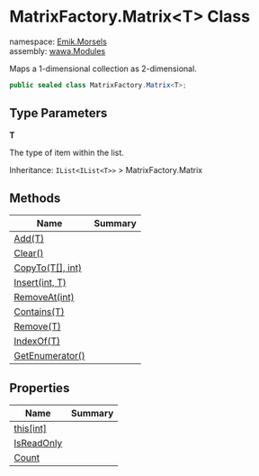 # MatrixFactory\.Matrix\<T\> Class

namespace: [Emik\.Morsels](../Emik.Morsels.md)<br />
assembly: [wawa\.Modules](../../wawa.Modules.md)

Maps a 1\-dimensional collection as 2\-dimensional\.

```csharp
public sealed class MatrixFactory.Matrix<T>;
```

## Type Parameters

__T__

The type of item within the list\.

Inheritance: `IList<IList<T>>` > MatrixFactory.Matrix<T>

## Methods

| Name | Summary |
|------|---------|
| [Add\(T\)](./Matrix\`1/Add.md) |  |
| [Clear\(\)](./Matrix\`1/Clear.md) |  |
| [CopyTo\(T\[\], int\)](./Matrix\`1/CopyTo.md) |  |
| [Insert\(int, T\)](./Matrix\`1/Insert.md) |  |
| [RemoveAt\(int\)](./Matrix\`1/RemoveAt.md) |  |
| [Contains\(T\)](./Matrix\`1/Contains.md) |  |
| [Remove\(T\)](./Matrix\`1/Remove.md) |  |
| [IndexOf\(T\)](./Matrix\`1/IndexOf.md) |  |
| [GetEnumerator\(\)](./Matrix\`1/GetEnumerator.md) |  |

## Properties

| Name | Summary |
|------|---------|
| [this\[int\]](./Matrix\`1/this[int].md) |  |
| [IsReadOnly](./Matrix\`1/IsReadOnly.md) |  |
| [Count](./Matrix\`1/Count.md) |  |

